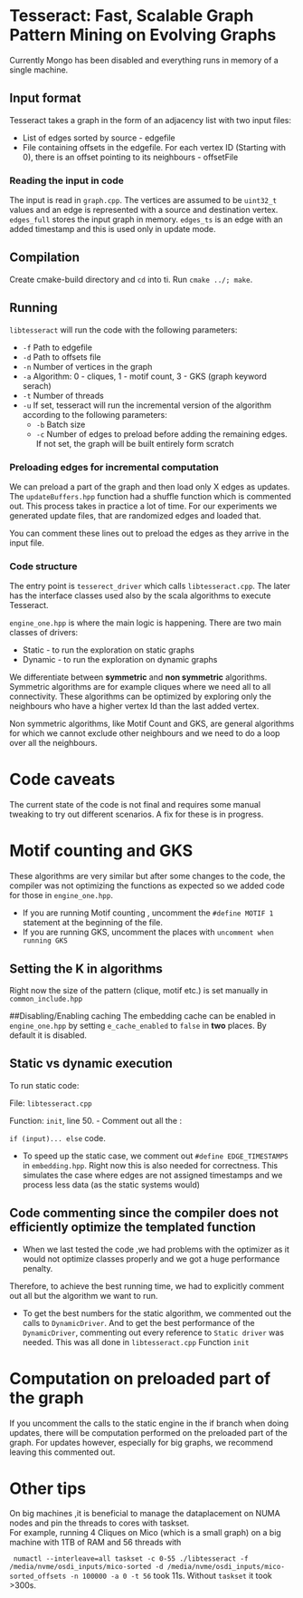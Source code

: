 # Tesseract: Fast, Scalable Graph Pattern Mining on Evolving Graphs

Currently Mongo has been disabled and everything runs in memory of a single machine. 

## Input format
Tesseract takes a graph in the form of an adjacency list with two input files:

- List of edges sorted by source - edgefile
- File containing offsets in the edgefile. For each vertex ID (Starting with 0), there is an offset pointing to its neighbours - offsetFile

### Reading the input in code
The input is read in `graph.cpp`. The vertices are assumed to be `uint32_t` values and an edge is represented with a source and destination vertex. `edges_full` stores the input graph in memory. `edges_ts` is an edge with an added timestamp and this is used only in update mode. 

## Compilation
Create cmake-build directory and `cd` into ti. Run `cmake ../; make`.

## Running
`libtesseract` will run the code with the following parameters:
- `-f` Path to edgefile
- `-d` Path to offsets file
- `-n` Number of vertices in the graph
- `-a` Algorithm: 0 - cliques, 1 - motif count, 3 - GKS (graph keyword serach)
- `-t` Number of threads
- `-u` If set, tesseract will run the incremental version of the algorithm according to the following parameters:
    - `-b` Batch size
    - `-c` Number of edges to preload before adding the remaining edges. If not set, the graph will be built entirely form scratch
    

### Preloading edges for incremental computation
We can preload a part of the graph and then load only X edges as updates. 
The `updateBuffers.hpp` function had a shuffle function which is commented out. This process takes in practice a lot of time. 
For our experiments we generated update files, that are randomized edges and loaded that. 

You can comment these lines out to preload the edges as they arrive in the input file. 

### Code structure
The entry point is `tesserect_driver` which calls `libtesseract.cpp`. The later has the interface classes used also by the scala algorithms to execute Tesseract.

`engine_one.hpp` is where the main logic is happening. There are two main classes of drivers: 
- Static - to run the exploration on static graphs
- Dynamic - to run the exploration on dynamic graphs

We differentiate between **symmetric** and **non symmetric** algorithms. Symmetric algorithms are for example cliques where we need all to all connectivity. 
These algorithms can be optimized by exploring only the neighbours who have a higher vertex Id than the last added vertex. 

Non symmetric algorithms, like Motif Count and GKS, are general algorithms for which we cannot exclude other neighbours and we need to do a loop over all the neighbours.

# Code caveats
The current state of the code is not final and requires some manual tweaking to try out different scenarios.
A fix for these is in progress. 

# Motif counting and GKS

These algorithms are very similar but after some changes to the code, the compiler was not optimizing the functions as expected so we added code for those in `engine_one.hpp`.
- If you are running Motif counting , uncomment the `#define MOTIF 1` statement at the beginning of the file. 
- If you are running GKS, uncomment the places with `uncomment when running GKS`


## Setting the K in algorithms
Right now the size of the pattern (clique, motif etc.) is set manually in `common_include.hpp`

##Disabling/Enabling caching
The embedding cache can be enabled in `engine_one.hpp` by setting `e_cache_enabled` to `false` in **two** places. 
By default it is disabled.

## Static vs dynamic execution

To run static code:

File: `libtesseract.cpp`

Function: `init`, line 50. - Comment out all the :

`if (input)... else` code.

- To speed up the static case, we comment out `#define EDGE_TIMESTAMPS` in `embedding.hpp`. Right now this is also needed for correctness.
  This simulates the case where edges are not assigned timestamps and we process less data (as the static systems would)
  
## Code commenting since the compiler does not efficiently optimize the templated function

- When we last tested the code ,we had problems with the optimizer as it would not optimize classes properly and we got a huge performance penalty.

Therefore, to achieve the best running time, we had to explicitly comment out all but the algorithm we want to run.

- To get the best numbers for the static algorithm, we commented out the calls to `DynamicDriver`. And to get the best performance of the `DynamicDriver`, 
commenting out every reference to `Static driver` was needed. This was all done in `libtesseract.cpp` Function `init` 

# Computation on preloaded part of the graph
If you uncomment the calls to the static engine in the if branch when doing updates, there will be computation performed on the preloaded part of the graph.
For updates however, especially for big graphs, we recommend leaving this commented out. 

# Other tips
On big machines ,it is beneficial to manage the dataplacement on NUMA nodes and pin the threads to cores with taskset.  
For example, running 4 Cliques on Mico (which is a small graph) on a big machine with 1TB of RAM and 56 threads with

` numactl --interleave=all taskset -c 0-55 ./libtesseract -f /media/nvme/osdi_inputs/mico-sorted -d /media/nvme/osdi_inputs/mico-sorted_offsets -n 100000 -a 0 -t 56` took 11s.
Without `taskset` it took >300s.

